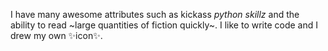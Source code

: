 I have many awesome attributes such as kickass *python skillz* and the ability to read ~large quantities of fiction quickly~. I like to write code and I drew my own ✨icon✨. 
